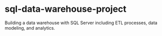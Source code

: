 # sql-data-warehouse-project
Building a data warehouse with SQL Server including ETL processes, data modeling, and analytics.
